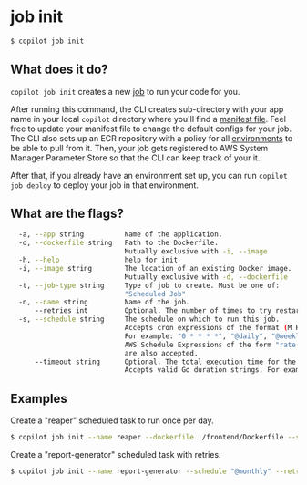 # job init

```bash
$ copilot job init
```

## What does it do?

`copilot job init` creates a new [job](../concepts/jobs.md) to run your code for you. 

After running this command, the CLI creates sub-directory with your app name in your local `copilot` directory where you'll find a [manifest file](../manifest/overview.md). Feel free to update your manifest file to change the default configs for your job. The CLI also sets up an ECR repository with a policy for all [environments](../concepts/environments.md) to be able to pull from it. Then, your job gets registered to AWS System Manager Parameter Store so that the CLI can keep track of your it.

After that, if you already have an environment set up, you can run `copilot job deploy` to deploy your job in that environment.

## What are the flags?

```bash
  -a, --app string          Name of the application.
  -d, --dockerfile string   Path to the Dockerfile.
                            Mutually exclusive with -i, --image
  -h, --help                help for init
  -i, --image string        The location of an existing Docker image.
                            Mutually exclusive with -d, --dockerfile
  -t, --job-type string     Type of job to create. Must be one of:
                            "Scheduled Job"
  -n, --name string         Name of the job.
      --retries int         Optional. The number of times to try restarting the job on a failure.
  -s, --schedule string     The schedule on which to run this job. 
                            Accepts cron expressions of the format (M H DoM M DoW) and schedule definition strings. 
                            For example: "0 * * * *", "@daily", "@weekly", "@every 1h30m".
                            AWS Schedule Expressions of the form "rate(10 minutes)" or "cron(0 12 L * ? 2021)"
                            are also accepted.
      --timeout string      Optional. The total execution time for the task, including retries.
                            Accepts valid Go duration strings. For example: "2h", "1h30m", "900s".
```

## Examples

 Create a "reaper" scheduled task to run once per day.
```bash
$ copilot job init --name reaper --dockerfile ./frontend/Dockerfile --schedule "every 2 hours"
```
Create a "report-generator" scheduled task with retries.
```bash
$ copilot job init --name report-generator --schedule "@monthly" --retries 3 --timeout 900s
```

